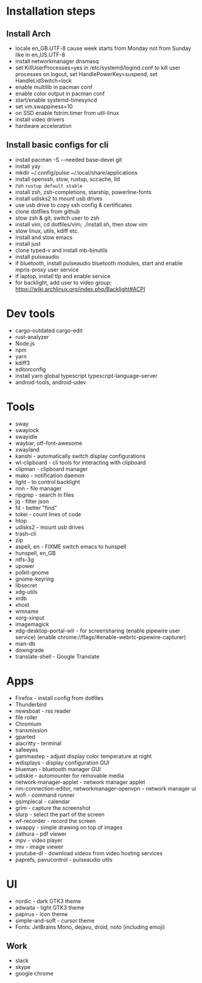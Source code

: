 # Installation steps

## Install Arch
* locale en_GB.UTF-8 cause week starts from Monday not from Sunday like in en_US.UTF-8
* install networkmanager dnsmasq
* set KillUserProcesses=yes in /etc/systemd/logind.conf to kill user processes on logout, set HandlePowerKey=suspend, set HandleLidSwitch=lock
* enable multilib in pacman conf
* enable color output in pacman conf
* start/enable systemd-timesyncd
* set vm.swappiness=10
* on SSD enable fstrim.timer from util-linux
* install video drivers
* hardware acceleration

## Install basic configs for cli
* install pacman -S --needed base-devel git
* install yay
* mkdir ~/.config/pulse  ~/.local/share/applications 
* install openssh, stow, rustup, sccache, lld
* run `rustup default stable`
* install zsh, zsh-completions, starship, powerline-fonts
* install udisks2 to mount usb drives
* use usb drive to copy ssh config & certificates
* clone dotfiles from github
* stow zsh & git; switch user to zsh
* install vim, cd dotfiles/vim; ./install.sh, then stow vim
* stow linux, utils, kdiff etc.
* install and stow emacs
* install just
* clone typed-v and install mb-binutils
* install pulseaudio 
* if bluetooth, install pulseaudio bluetooth modules, start and enable mpris-proxy user service
* if laptop, install tlp and enable service
* for backlight, add user to video group; https://wiki.archlinux.org/index.php/Backlight#ACPI

# Dev tools
* cargo-outdated cargo-edit
* rust-analyzer
* Node.js
* npm
* yarn
* kdiff3
* editorconfig
* install yarn global typescript typescript-language-server
* android-tools, android-udev

# Tools
* sway
* swaylock
* swayidle
* waybar, otf-font-awesome
* xwayland
* kanshi - automatically switch display configurations
* wl-clipboard - cli tools for interacting with clipboard
* clipman - clipboard manager
* mako - notification daemon
* light - to control backlight
* nnn - file manager
* ripgrep - search in files
* jq - filter json
* fd - better "find"
* tokei - count lines of code
* htop
* udisks2 - mount usb drives
* trash-cli
* zip
* aspell, en - FIXME switch emacs to hunspell
* hunspell, en_GB
* ntfs-3g
* upower
* polkit-gnome
* gnome-keyring
* libsecret
* xdg-utils
* xrdb
* xhost
* wmname
* xorg-xinput
* imagemagick
* xdg-desktop-portal-wlr - for screensharing (enable pipewire user service) (enable chrome://flags/#enable-webrtc-pipewire-capturer)
* man-db
* downgrade
* translate-shell - Google Translate

# Apps
* Firefox - install config from dotfiles
* Thunderbird
* newsboat - rss reader
* file roller
* Chromium
* transmission
* gparted
* alacritty - terminal
* safeeyes
* gammastep - adjust display color temperature at night
* wdisplays - display configuration GUI
* blueman - bluetooth manager GUI
* udiskie - automounter for removable media
* network-manager-applet - network manager applet
* nm-connection-editor, networkmanager-openvpn - network manager ui
* wofi - command runner
* gsimplecal - calendar
* grim - capture the screenshot
* slurp - select the part of the screen
* wf-recorder - record the screen
* swappy - simple drawing on top of images
* zathura - pdf viewer
* mpv - video player
* imv - image viewer
* youtube-dl - download videos from video hosting services
* paprefs, pavucontrol - pulseaudio utils

# UI
* nordic - dark GTK3 theme
* adwaita - light GTK3 theme
* papirus - icon theme
* simple-and-soft - cursor theme
* Fonts: JetBrains Mono, dejavu, droid, noto (including emoji)


## Work
* slack
* skype
* google chrome
